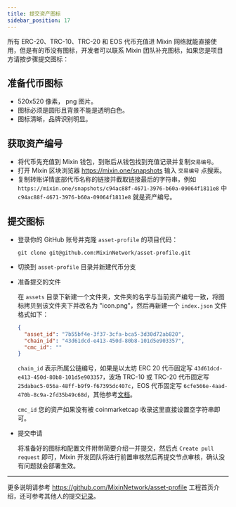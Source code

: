 ```yaml
---
title: 提交资产图标
sidebar_position: 17
---
```


所有 ERC-20、TRC-10、TRC-20 和 EOS 代币充值进 Mixin 网络就能直接使用，但是有的币没有图标，开发者可以联系 Mixin 团队补充图标，如果您是项目方请按步骤提交图标：

## 准备代币图标

- 520x520 像素， png 图片。
- 图标必须是圆形且背景不能是透明白色。
- 图标清晰，品牌识别明显。

## 获取资产编号

- 将代币先充值到 Mixin 钱包，到账后从钱包找到充值记录并复制`交易编号`。
- 打开 Mixin 区块浏览器 <https://mixin.one/snapshots> 输入 `交易编号` 点搜索。
- 复制转账详情底部代币名称的链接并截取链接最后的字符串，例如 `https://mixin.one/snapshots/c94ac88f-4671-3976-b60a-09064f1811e8` 中 `c94ac88f-4671-3976-b60a-09064f1811e8` 就是资产编号。

## 提交图标

- 登录你的 GitHub 账号并克隆 `asset-profile` 的项目代码：

  `git clone git@github.com:MixinNetwork/asset-profile.git`

- 切换到 `asset-profile` 目录并新建代币分支

- 准备提交的文件

  在 `assets` 目录下新建一个文件夹，文件夹的名字与当前资产编号一致，将图标拷贝到该文件夹下并改名为 "icon.png"，然后再新建一个 `index.json` 文件格式如下：

  ```json
  {
    "asset_id": "7b55bf4e-3f37-3cfa-bca5-3d30d72ab820",
    "chain_id": "43d61dcd-e413-450d-80b8-101d5e903357",
    "cmc_id": ""
  }
  ```

  `chain_id` 表示所属公链编号，如果是以太坊 ERC 20 代币固定写 `43d61dcd-e413-450d-80b8-101d5e903357`，波场 TRC-10 或 TRC-20 代币固定写 `25dabac5-056a-48ff-b9f9-f67395dc407c`，EOS 代币固定写 `6cfe566e-4aad-470b-8c9a-2fd35b49c68d`，其他参考[文档](../concepts/chain)。

  `cmc_id` 您的资产如果没有被 coinmarketcap 收录这里直接设置空字符串即可。

- 提交申请

  将准备好的图标和配置文件附带简要介绍一并提交，然后点 `Create pull request` 即可，Mixin 开发团队将进行前置审核然后再提交节点审核，确认没有问题就会部署生效。

---

更多说明请参考 <https://github.com/MixinNetwork/asset-profile> 工程首页介绍，还可参考其他人的提交[记录](https://github.com/MixinNetwork/asset-profile/commit/37c50161cbb0d9cdfd2387b1adb5837a601260a6)。
